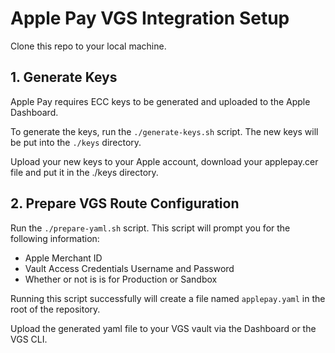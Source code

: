 # Apple Pay VGS Integration Setup

Clone this repo to your local machine.

## 1. Generate Keys
Apple Pay requires ECC keys to be generated and uploaded to the Apple Dashboard.

To generate the keys, run the `./generate-keys.sh` script. The new keys will be put into the `./keys` directory.

Upload your new keys to your Apple account, download your applepay.cer file and put it in the ./keys directory.

## 2. Prepare VGS Route Configuration
Run the `./prepare-yaml.sh` script. This script will prompt you for the following information:
- Apple Merchant ID
- Vault Access Credentials Username and Password
- Whether or not is is for Production or Sandbox

Running this script successfully will create a file named `applepay.yaml` in the root of the repository.

Upload the generated yaml file to your VGS vault via the Dashboard or the VGS CLI.

